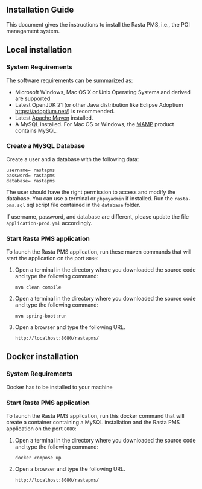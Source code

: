 ## Installation Guide 

This document gives the instructions to install the Rasta PMS, i.e., the POI managament system.

## Local installation
### System Requirements
The software requirements can be summarized as:

* Microsoft Windows, Mac OS X or Unix Operating Systems and derived are supported
* Latest OpenJDK 21 (or other Java distribution like Eclipse Adoptium https://adoptium.net/) is recommended. 
* Latest [Apache Maven](https://maven.apache.org/) installed.
* A MySQL installed. For Mac OS or Windows, the [MAMP](https://www.mamp.info/) product contains MySQL.

### Create a MySQL Database
Create a user and a database with the following data:
```
username= rastapms
password= rastapms
database= rastapms
```
The user should have the right permission to access and modify the database. You can use a terminal or `phpmyadmin` if installed.
Run the `rasta-pms.sql` sql script file contained in the `database` folder.

If username, password, and database are different, please update the file `application-prod.yml` accordingly.   

### Start Rasta PMS application
To launch the Rasta PMS application, run these maven commands that will start the application on the port `8080`:
1. Open a terminal in the directory where you downloaded the source code and type the following command:

    ```
    mvn clean compile
    ```

2. Open a terminal in the directory where you downloaded the source code and type the following command: 


    ```
    mvn spring-boot:run
    ```
3. Open a browser and type the following URL. 


    ```
    http://localhost:8080/rastapms/
    ```
## Docker installation
### System Requirements
Docker has to be installed to your machine

### Start Rasta PMS application
To launch the Rasta PMS application, run this docker command that will create a container containing a MySQL installation and the Rasta PMS application on the port `8080`:
1. Open a terminal in the directory where you downloaded the source code and type the following command:

    ```
    docker compose up
    ```
2. Open a browser and type the following URL.


    ```
    http://localhost:8080/rastapms/